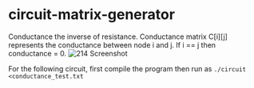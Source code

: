 # circuit-matrix-generator

Conductance the inverse of resistance. Conductance matrix C[i][j] represents the conductance between node i and j. If i == j then conductance = 0.
![214 Screenshot](https://user-images.githubusercontent.com/97299316/163730793-110f50c3-b8fb-468f-ba43-6a24cfcf219a.png)

For the following circuit, first compile the program then run as `./circuit <conductance_test.txt`
